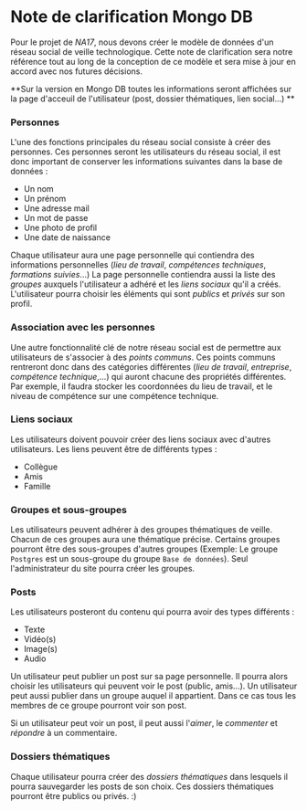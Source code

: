 # Note de clarification Mongo DB

Pour le projet de _NA17_, nous devons créer le modèle de données d'un réseau social de veille technologique. Cette note de clarification sera notre référence tout au long de la conception de ce modèle et sera mise à jour en accord avec nos futures décisions.

**Sur la version en Mongo DB toutes les informations seront affichées sur la page d'acceuil de l'utilisateur (post, dossier thématiques, lien social...) 
**
### Personnes
L'une des fonctions principales du réseau social consiste à créer des personnes. Ces personnes seront les utilisateurs du réseau social, il est donc important de conserver les informations suivantes dans la base de données :
- Un nom
- Un prénom
- Une adresse mail
- Un mot de passe
- Une photo de profil
- Une date de naissance

Chaque utilisateur aura une page personnelle qui contiendra des informations personnelles (*lieu de travail*, *compétences techniques*, *formations suivies*...)
La page personnelle contiendra aussi la liste des *groupes* auxquels l'utilisateur a adhéré et les *liens sociaux* qu'il a créés. 
L'utilisateur pourra choisir les éléments qui sont *publics* et *privés* sur son profil.

### Association avec les personnes

Une autre fonctionnalité clé de notre réseau social est de permettre aux utilisateurs de s'associer à des *points communs*.
Ces points communs rentreront donc dans des catégories différentes (*lieu de travail*, *entreprise*, *compétence technique*,...) qui auront chacune des propriétés différentes. Par exemple, il faudra stocker les coordonnées du lieu de travail, et le niveau de compétence sur une compétence technique.

### Liens sociaux

Les utilisateurs doivent pouvoir créer des liens sociaux avec d'autres utilisateurs. Les liens peuvent être de différents types :
- Collègue
- Amis
- Famille

### Groupes et sous-groupes

Les utilisateurs peuvent adhérer à des groupes thématiques de veille. Chacun de ces groupes aura une thématique précise. Certains groupes pourront être des sous-groupes d'autres groupes (Exemple: Le groupe `Postgres` est un sous-groupe du groupe `Base de données`).
Seul l'administrateur du site pourra créer les groupes.

### Posts

Les utilisateurs posteront du contenu qui pourra avoir des types différents :
- Texte
- Vidéo(s)
- Image(s)
- Audio

Un utilisateur peut publier un post sur sa page personnelle. Il pourra alors choisir les utilisateurs qui peuvent voir le post (public, amis...).
Un utilisateur peut aussi publier dans un groupe auquel il appartient. Dans ce cas tous les membres de ce groupe pourront voir son post. 

Si un utilisateur peut voir un post, il peut aussi l'*aimer*, le *commenter* et *répondre* à un commentaire. 

### Dossiers thématiques

Chaque utilisateur pourra créer des *dossiers thématiques* dans lesquels il pourra sauvegarder les posts de son choix. Ces dossiers thématiques pourront être publics ou privés.
:)